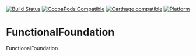 [![Build Status](https://travis-ci.org/MissingSwift/FunctionalFoundation.svg?branch=master)](https://travis-ci.org/MissingSwift/FunctionalFoundation)
[![CocoaPods Compatible](https://img.shields.io/cocoapods/v/FunctionalFoundation.svg)](https://img.shields.io/cocoapods/v/FunctionalFoundation.svg)
[![Carthage compatible](https://img.shields.io/badge/Carthage-compatible-4BC51D.svg?style=flat)](https://github.com/Carthage/Carthage)
[![Platform](https://img.shields.io/cocoapods/p/FunctionalFoundation.svg?style=flat)](https://github.com/MissingSwift/FunctionalFoundation)

# FunctionalFoundation
FunctionalFoundation
